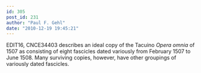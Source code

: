 ```yaml
---
id: 305
post_id: 231
author: "Paul F. Gehl"
date: "2010-12-19 19:45:21"
---
```

EDIT16, CNCE34403 describes an ideal copy of the Tacuino *Opera omnia* of 1507 as consisting of eight fascicles dated variously from February 1507 to June 1508. Many surviving copies, however, have other groupings of variously dated fascicles.
